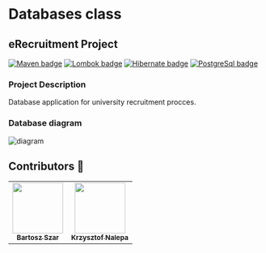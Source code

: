 # Databases class
## eRecruitment Project

[![Maven badge](https://img.shields.io/badge/Maven-4.0.0-red)](https://maven.apache.org)
[![Lombok badge](https://img.shields.io/badge/Project_Lombok-1.18.12-green)](https://mvnrepository.com/artifact/org.projectlombok/lombok)
[![Hibernate badge](https://img.shields.io/badge/Hibernate-5.4.13-yellow)](https://mvnrepository.com/artifact/org.hibernate/hibernate-core)
[![PostgreSql badge](https://img.shields.io/badge/PostgreSQL-42.2.12-%2346A9EE)](https://mvnrepository.com/artifact/org.postgresql/postgresql)

### Project Description

Database application for university recruitment procces.  

### Database diagram
![diagram](https://github.com/szarbartosz/eRecruitment/blob/master/diagram.png)

## Contributors :mushroom:
<table>
  <tr>
    <td align="center"><a href="https://github.com/szarbartosz"><img src="https://avatars3.githubusercontent.com/u/48298481?s=400&u=f61ccb0f734a51dc2a1115e6478839be62cb2216&v=4" width="100px;" alt=""/><br /><sub><b>Bartosz Szar</b></sub></a><br /></td>
    <td align="center"><a href="https://github.com/kraleppa"><img src="https://avatars1.githubusercontent.com/u/56135216?s=460&u=359e017d16c70a31d3bdb086172308cc6f045acf&v=4" width="100px;" alt=""/><br /><sub><b>Krzysztof Nalepa</b></sub></a><br />
    </td>
  </tr>
</table>
